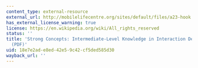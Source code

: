 ```yaml
---
content_type: external-resource
external_url: http://mobilelifecentre.org/sites/default/files/a23-hook.pdf
has_external_license_warning: true
license: https://en.wikipedia.org/wiki/All_rights_reserved
status: ''
title: 'Strong Concepts: Intermediate-Level Knowledge in Interaction Design Research
  (PDF)'
uid: 18e7e2ad-e8ed-42e5-9c42-cf5ded585d30
wayback_url: ''
---
```

